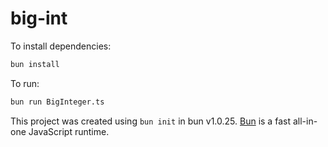# big-int

To install dependencies:

```bash
bun install
```

To run:

```bash
bun run BigInteger.ts
```

This project was created using `bun init` in bun v1.0.25. [Bun](https://bun.sh) is a fast all-in-one JavaScript runtime.
